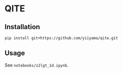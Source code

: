 # QITE

## Installation

```
pip install git+https://github.com/yiiyama/qite.git
```

## Usage

See `notebooks/z2lgt_1d.ipynb`.
